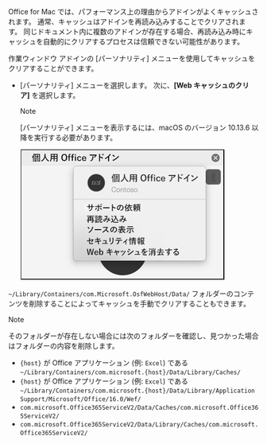 Office for Mac では、パフォーマンス上の理由からアドインがよくキャッシュされます。 通常、キャッシュはアドインを再読み込みすることでクリアされます。 同じドキュメント内に複数のアドインが存在する場合、再読み込み時にキャッシュを自動的にクリアするプロセスは信頼できない可能性があります。

作業ウィンドウ アドインの [パーソナリティ] メニューを使用してキャッシュをクリアすることができます。
- [パーソナリティ] メニューを選択します。 次に、**[Web キャッシュのクリア]** を選択します。
    > [!NOTE]
    > [パーソナリティ] メニューを表示するには、macOS のバージョン 10.13.6 以降を実行する必要があります。
    
    ![[パーソナリティ] メニューの [Web キャッシュのクリア] のスクリーン ショット。](../images/mac-clear-cache-menu.png)

`~/Library/Containers/com.Microsoft.OsfWebHost/Data/` フォルダーのコンテンツを削除することによってキャッシュを手動でクリアすることもできます。

> [!NOTE]
> そのフォルダーが存在しない場合には次のフォルダーを確認し、見つかった場合はフォルダーの内容を削除します。
>    - `{host}` が Office アプリケーション (例: `Excel`) である `~/Library/Containers/com.microsoft.{host}/Data/Library/Caches/`
>    - `{host}` が Office アプリケーション (例: `Excel`) である `~/Library/Containers/com.microsoft.{host}/Data/Library/Application Support/Microsoft/Office/16.0/Wef/`
>    - `com.microsoft.Office365ServiceV2/Data/Caches/com.microsoft.Office365ServiceV2/`
>    - `com.microsoft.Office365ServiceV2/Data/Library/Caches/com.microsoft.Office365ServiceV2/`
